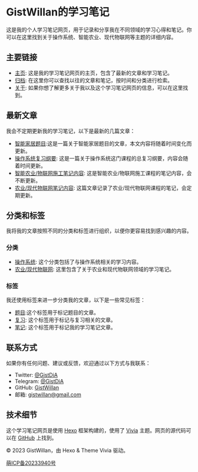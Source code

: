# GistWillan的学习笔记

这是我的个人学习笔记网页，用于记录和分享我在不同领域的学习心得和笔记。你可以在这里找到关于操作系统、智能农业、现代物联网等主题的详细内容。

## 主要链接

- [主页](https://willamstudy.pages.dev/index.html): 这是我的学习笔记网页的主页，包含了最新的文章和学习笔记。
- [归档](https://willamstudy.pages.dev/archives): 在这里你可以查找以往的文章和笔记，按时间和分类进行检索。
- [关于](https://willamstudy.pages.dev/about): 如果你想了解更多关于我以及这个学习笔记网页的信息，可以在这里找到。

## 最新文章

我会不定期更新我的学习笔记，以下是最新的几篇文章：

- [智能家居题目](https://study.gistwillanblog.top/2023/10/04/%E6%99%BA%E8%83%BD%E5%AE%B6%E5%B1%85%E9%A2%98%E7%9B%AE/):这是一篇关于智能家居题目的文章，本文内容将随着时间变化而更新。
- [操作系统复习纲要](https://willamstudy.pages.dev/2023/04/23/%E6%93%8D%E4%BD%9C%E7%B3%BB%E7%BB%9F%E5%A4%8D%E4%B9%A0%E7%BA%B2%E8%A6%81/): 这是一篇关于操作系统这门课程的总复习纲要，内容会随着时间更新。
- [智能农业/物联网施工笔记内容](https://willamstudy.pages.dev/2023/04/26/%E6%99%BA%E8%83%BD%E5%86%9C%E4%B8%9A%E7%AC%94%E8%AE%B0%E5%86%85%E5%AE%B9/): 这是智能农业/物联网施工课程的笔记内容，会不断更新。
- [农业/现代物联网笔记内容](https://willamstudy.pages.dev/2023/04/26/%E5%86%9C%E4%B8%9A-%E7%8E%B0%E4%BB%A3%E7%89%A9%E8%81%94%E7%BD%91%E7%AC%94%E8%AE%B0%E5%86%85%E5%AE%B9/): 这篇文章记录了农业/现代物联网课程的笔记，会定期更新。

## 分类和标签

我将我的文章按照不同的分类和标签进行组织，以便你更容易找到感兴趣的内容。

### 分类

- [操作系统](https://willamstudy.pages.dev/categories/%E6%93%8D%E4%BD%9C%E7%B3%BB%E7%BB%9F/): 这个分类包括了与操作系统相关的学习内容。
- [农业/现代物联网](https://willamstudy.pages.dev/categories/%E5%86%9C%E4%B8%9A-%E7%8E%B0%E4%BB%A3%E7%89%A9%E8%81%94%E7%BD%91/): 这里包含了关于农业和现代物联网领域的学习笔记。

### 标签

我还使用标签来进一步分类我的文章，以下是一些常见标签：

- [题目](https://study.gistwillanblog.top/tags/%E9%A2%98%E7%9B%AE/):这个标签用于标记题目的文章。
- [复习](https://willamstudy.pages.dev/tags/%E5%A4%8D%E4%B9%A0/): 这个标签用于标记与复习相关的文章。
- [笔记](https://willamstudy.pages.dev/tags/%E7%AC%94%E8%AE%B0/): 这个标签用于标记我的学习笔记文章。

## 联系方式

如果你有任何问题、建议或反馈，欢迎通过以下方式与我联系：

- Twitter: [@GistDiA](https://twitter.com/GistDiA)
- Telegram: [@GistDiA](https://t.me/GistDiA)
- GitHub: [GistWillan](https://github.com/GistWillan)
- 邮箱: gistwillan@gmail.com

## 技术细节

这个学习笔记网页是使用 [Hexo](https://hexo.io/) 框架构建的，使用了 [Vivia](https://github.com/saicaca/hexo-theme-vivia) 主题。网页的源代码可以在 [GitHub](https://github.com/GistWillan) 上找到。

&copy; 2023 GistWillan，由 Hexo & Theme Vivia 驱动。

[萌ICP备20233940号](https://icp.gov.moe/?keyword=20233940)

